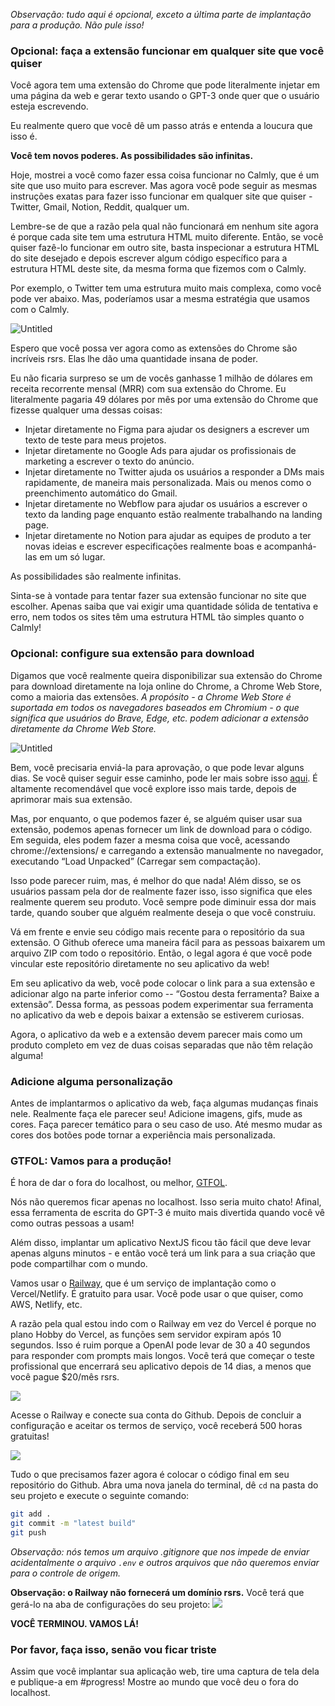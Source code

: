 
*Observação: tudo aqui é opcional, exceto a última parte de implantação para a produção. Não pule isso!*

### Opcional: faça a extensão funcionar em qualquer site que você quiser

Você agora tem uma extensão do Chrome que pode literalmente injetar em uma página da web e gerar texto usando o GPT-3 onde quer que o usuário esteja escrevendo.

Eu realmente quero que você dê um passo atrás e entenda a loucura que isso é.

**Você tem novos poderes. As possibilidades são infinitas.**

Hoje, mostrei a você como fazer essa coisa funcionar no Calmly, que é um site que uso muito para escrever. Mas agora você pode seguir as mesmas instruções exatas para fazer isso funcionar em qualquer site que quiser - Twitter, Gmail, Notion, Reddit, qualquer um.

Lembre-se de que a razão pela qual não funcionará em nenhum site agora é porque cada site tem uma estrutura HTML muito diferente. Então, se você quiser fazê-lo funcionar em outro site, basta inspecionar a estrutura HTML do site desejado e depois escrever algum código específico para a estrutura HTML deste site, da mesma forma que fizemos com o Calmly.

Por exemplo, o Twitter tem uma estrutura muito mais complexa, como você pode ver abaixo. Mas, poderíamos usar a mesma estratégia que usamos com o Calmly.

![Untitled](https://i.imgur.com/AVAy3fi.pngs)

Espero que você possa ver agora como as extensões do Chrome são incríveis rsrs. Elas lhe dão uma quantidade insana de poder.

Eu não ficaria surpreso se um de vocês ganhasse 1 milhão de dólares em receita recorrente mensal (MRR) com sua extensão do Chrome. Eu literalmente pagaria 49 dólares por mês por uma extensão do Chrome que fizesse qualquer uma dessas coisas:

- Injetar diretamente no Figma para ajudar os designers a escrever um texto de teste para meus projetos.
- Injetar diretamente no Google Ads para ajudar os profissionais de marketing a escrever o texto do anúncio.
- Injetar diretamente no Twitter ajuda os usuários a responder a DMs mais rapidamente, de maneira mais personalizada. Mais ou menos como o preenchimento automático do Gmail.
- Injetar diretamente no Webflow para ajudar os usuários a escrever o texto da landing page enquanto estão realmente trabalhando na landing page.
- Injetar diretamente no Notion para ajudar as equipes de produto a ter novas ideias e escrever especificações realmente boas e acompanhá-las em um só lugar.

As possibilidades são realmente infinitas.

Sinta-se à vontade para tentar fazer sua extensão funcionar no site que escolher. Apenas saiba que vai exigir uma quantidade sólida de tentativa e erro, nem todos os sites têm uma estrutura HTML tão simples quanto o Calmly!

### Opcional: configure sua extensão para download

Digamos que você realmente queira disponibilizar sua extensão do Chrome para download diretamente na loja online do Chrome, a Chrome Web Store, como a maioria das extensões. *A propósito - a Chrome Web Store é suportada em todos os navegadores baseados em Chromium - o que significa que usuários do Brave, Edge, etc. podem adicionar a extensão diretamente da Chrome Web Store.*

![Untitled](https://i.imgur.com/oHxDLjO.png)

Bem, você precisaria enviá-la para aprovação, o que pode levar alguns dias. Se você quiser seguir esse caminho, pode ler mais sobre isso [aqui](https://developer.chrome.com/docs/webstore/publish/). É altamente recomendável que você explore isso mais tarde, depois de aprimorar mais sua extensão.

Mas, por enquanto, o que podemos fazer é, se alguém quiser usar sua extensão, podemos apenas fornecer um link de download para o código. Em seguida, eles podem fazer a mesma coisa que você, acessando chrome://extensions/ e carregando a extensão manualmente no navegador, executando “Load Unpacked” (Carregar sem compactação).

Isso pode parecer ruim, mas, é melhor do que nada! Além disso, se os usuários passam pela dor de realmente fazer isso, isso significa que eles realmente querem seu produto. Você sempre pode diminuir essa dor mais tarde, quando souber que alguém realmente deseja o que você construiu.

Vá em frente e envie seu código mais recente para o repositório da sua extensão. O Github oferece uma maneira fácil para as pessoas baixarem um arquivo ZIP com todo o repositório. Então, o legal agora é que você pode vincular este repositório diretamente no seu aplicativo da web!

Em seu aplicativo da web, você pode colocar o link para a sua extensão e adicionar algo na parte inferior como -- “Gostou desta ferramenta? Baixe a extensão”. Dessa forma, as pessoas podem experimentar sua ferramenta no aplicativo da web e depois baixar a extensão se estiverem curiosas.

Agora, o aplicativo da web e a extensão devem parecer mais como um produto completo em vez de duas coisas separadas que não têm relação alguma!

### Adicione alguma personalização

Antes de implantarmos o aplicativo da web, faça algumas mudanças finais nele. Realmente faça ele parecer seu! Adicione imagens, gifs, mude as cores. Faça parecer temático para o seu caso de uso. Até mesmo mudar as cores dos botões pode tornar a experiência mais personalizada.

### GTFOL: Vamos para a produção!

É hora de dar o fora do localhost, ou melhor, [GTFOL](https://www.urbandictionary.com/define.php?term=GTFOL).

Nós não queremos ficar apenas no localhost. Isso seria muito chato! Afinal, essa ferramenta de escrita do GPT-3 é muito mais divertida quando você vê como outras pessoas a usam!

Além disso, implantar um aplicativo NextJS ficou tão fácil que deve levar apenas alguns minutos - e então você terá um link para a sua criação que pode compartilhar com o mundo.

Vamos usar o [Railway](https://railway.app?referralCode=buildspace), que é um serviço de implantação como o Vercel/Netlify. É gratuito para usar. Você pode usar o que quiser, como AWS, Netlify, etc.

A razão pela qual estou indo com o Railway em vez do Vercel é porque no plano Hobby do Vercel, as funções sem servidor expiram após 10 segundos. Isso é ruim porque a OpenAI pode levar de 30 a 40 segundos para responder com prompts mais longos. Você terá que começar o teste profissional que encerrará seu aplicativo depois de 14 dias, a menos que você pague $20/mês rsrs. 

![](https://hackmd.io/_uploads/HkecEt3Pj.png)

Acesse o Railway e conecte sua conta do Github. Depois de concluir a configuração e aceitar os termos de serviço, você receberá 500 horas gratuitas!

![](https://hackmd.io/_uploads/H1sWrFnvs.png)

Tudo o que precisamos fazer agora é colocar o código final em seu repositório do Github. Abra uma nova janela do terminal, dê `cd` na pasta do seu projeto e execute o seguinte comando:

```bash
git add .
git commit -m "latest build"
git push
```

*Observação: nós temos um arquivo .gitignore que nos impede de enviar acidentalmente o arquivo `.env` e outros arquivos que não queremos enviar para o controle de origem.*

**Observação: o Railway não fornecerá um domínio rsrs.** 
Você terá que gerá-lo na aba de configurações do seu projeto:
![](https://hackmd.io/_uploads/ryTbIFhDi.png)

**VOCÊ TERMINOU. VAMOS LÁ!**

### Por favor, faça isso, senão vou ficar triste

Assim que você implantar sua aplicação web, tire uma captura de tela dela e publique-a em #progress! Mostre ao mundo que você deu o fora do localhost.

